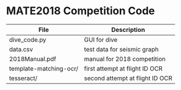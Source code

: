 # MATE2018 Competition Code
| File | Description |
| ---- | --------- |
| dive_code.py | GUI for dive |
| data.csv | test data for seismic graph |
| 2018Manual.pdf | manual for 2018 competition |
| template-matching-ocr/ | first attempt at flight ID OCR |
| tesseract/ | second attempt at flight ID OCR |
